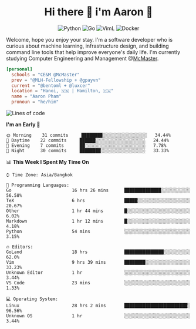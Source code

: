 <h1 align="center">Hi there 👋 i'm Aaron 🐍</h1>

<p align="center">
    <img alt="Python" src="https://img.shields.io/badge/-Python-blue?style=flat-square&logo=python&logoColor=white" />
    <img alt="Go" src="https://img.shields.io/badge/-Golang-46a2f1?style=flat-square&logo=go&logoColor=white" />
    <img alt="VimL" src="https://img.shields.io/badge/-VimL-66d124?style=flat-square&logo=vim&logoColor=white" />
    <img alt="Docker" src="https://img.shields.io/badge/-Docker-1bd7de?style=flat-square&logo=docker&logoColor=white" />
</p>

Welcome, hope you enjoy your stay. I'm a software developer who is curious about machine learning, infrastructure design, and building command line tools that help improve everyone's daily life. I'm currently studying Computer Engineering and Management @[McMaster](https://www.mcmaster.ca/).

```toml
[personal]
  schools = "CE&M @McMaster"
  prev = "@MLH-Fellowship + @gpayvn"
  current = "@bentoml + @luxcer"
  location = "Hanoi, 🇻🇳 | Hamilton, 🇨🇦"
  name = "Aaron Pham"
  pronoun = "he/him"
```


<!--START_SECTION:waka-->
![Lines of code](https://img.shields.io/badge/From%20Hello%20World%20I%27ve%20Written-768831%20lines%20of%20code-blue)

**I'm an Early 🐤** 

```text
🌞 Morning    31 commits     ████████░░░░░░░░░░░░░░░░░   34.44% 
🌆 Daytime    22 commits     ██████░░░░░░░░░░░░░░░░░░░   24.44% 
🌃 Evening    7 commits      ██░░░░░░░░░░░░░░░░░░░░░░░   7.78% 
🌙 Night      30 commits     ████████░░░░░░░░░░░░░░░░░   33.33%

```


📊 **This Week I Spent My Time On** 

```text
⌚︎ Time Zone: Asia/Bangkok

💬 Programming Languages: 
Go                       16 hrs 26 mins      ██████████████░░░░░░░░░░░   56.58% 
TeX                      6 hrs               █████░░░░░░░░░░░░░░░░░░░░   20.67% 
Other                    1 hr 44 mins        █░░░░░░░░░░░░░░░░░░░░░░░░   6.02% 
Markdown                 1 hr 12 mins        █░░░░░░░░░░░░░░░░░░░░░░░░   4.18% 
Python                   54 mins             ░░░░░░░░░░░░░░░░░░░░░░░░░   3.15%

🔥 Editors: 
GoLand                   18 hrs              ███████████████░░░░░░░░░░   62.0% 
Vim                      9 hrs 39 mins       ████████░░░░░░░░░░░░░░░░░   33.23% 
Unknown Editor           1 hr                ░░░░░░░░░░░░░░░░░░░░░░░░░   3.44% 
VS Code                  23 mins             ░░░░░░░░░░░░░░░░░░░░░░░░░   1.33%

💻 Operating System: 
Linux                    28 hrs 2 mins       ████████████████████████░   96.56% 
Unknown OS               1 hr                ░░░░░░░░░░░░░░░░░░░░░░░░░   3.44%

```


<!--END_SECTION:waka-->

<!--
**aarnphm/aarnphm** is a ✨ _special_ ✨ repository because its `README.md` (this file) appears on your GitHub profile.

Here are some ideas to get you started:

- 🔭 I’m currently working on ...
- 🌱 I’m currently learning ...
- 👯 I’m looking to collaborate on ...
- 🤔 I’m looking for help with ...
- 💬 Ask me about ...
- 📫 How to reach me: ...
- 😄 Pronouns: ...
- ⚡ Fun fact: ...
-->
